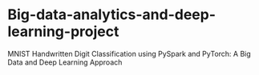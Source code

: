 # Big-data-analytics-and-deep-learning-project
MNIST Handwritten Digit Classification using PySpark and PyTorch: A Big Data and Deep Learning Approach
